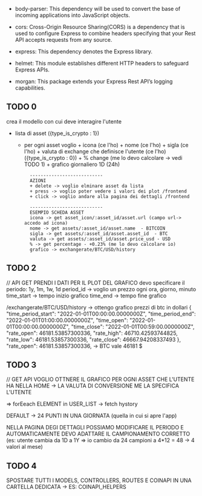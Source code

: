  - body-parser: This dependency will be used to convert the base of incoming applications into JavaScript objects.

 - cors: Cross-Origin Resource Sharing(CORS) is a dependency that is used to configure Express to combine headers specifying that your Rest API accepts requests from any source.

 - express: This dependency denotes the Express library.

 - helmet: This module establishes different HTTP headers to safeguard Express APIs.
 
 - morgan: This package extends your Express Rest API’s logging capabilities.


## TODO 0
crea il modello con cui deve interagire l'utente

- lista di asset ({type_is_crypto : 1})
    * per ogni asset voglio
            + icona (ce l'ho)
            + nome (ce l'ho)
            + sigla (ce l'ho)
            + valuta di exchange che definisce l'utente (ce l'ho) ({type_is_crypto : 0})
            + % change (me lo devo calcolare -> vedi TODO 1)
            + grafico giornaliero 1D (24h)

            ---------------------------
            AZIONI
            + delete -> voglio elminare asset da lista
            + press -> voglio poter vedere i valori dei plot /frontend
            + click -> voglio andare alla pagina dei dettagli /frontend
            
            ---------------------------
            ESEMPIO SCHEDA ASSET
            icona -> get asset_icon/:asset_id/asset.url (campo url-> accedo ad icona)
            nome -> get assets/:asset_id/asset.name  - BITCOIN
            sigla -> get assets/:asset_id/asset.asset_id  - BTC
            valuta -> get assets/:asset_id/asset.price_usd - USD
            % -> get percentage - +0.23% (me lo devo calcolare io)
            grafico -> exchangerate/BTC/USD/history



## TODO 2
// API GET
PRENDI I DATI PER IL PLOT DEL GRAFICO
devo specificare il periodo: 1y, 1m, 1w, 1d
period_id -> voglio un prezzo ogni ora, giorno, minuto
time_start -> tempo inizio grafico
time_end -> tempo fine grafico

/exchangerate/BTC/USD/history -> ottengo grafico prezzi di btc in dollari
{
        "time_period_start": "2022-01-01T00:00:00.0000000Z",
        "time_period_end": "2022-01-01T01:00:00.0000000Z",
        "time_open": "2022-01-01T00:00:00.0000000Z",
        "time_close": "2022-01-01T00:59:00.0000000Z",
        "rate_open": 46181.53857300336,
        "rate_high": 46710.42593744825,
        "rate_low": 46181.53857300336,
        "rate_close": 46667.94208337493
},
"rate_open": 46181.53857300336, -> BTC vale 46181 $


## TODO 3
// GET API
VOGLIO OTTNERE IL GRAFICO PER OGNI ASSET CHE
L'UTENTE HA NELLA HOME -> LA VALUTA DI CONVERSIONE 
ME LA SPECIFICA L'UTENTE

=> forEeach ELEMENT in USER_LIST -> fetch hystory

DEFAULT -> 24 PUNTI IN UNA GIORNATA (quella in cui si apre l'app)

NELLA PAGINA DEGI DETTAGLI POSSIAMO MODIFICARE IL PERIODO
E AUTOMATICAMENTE DEVO ADATTARE IL CAMPIONAMENTO CORRETTO 
(es: utente cambia da 1D a 1Y => io cambio da 24 campioni a 4*12 = 48 -> 4 valori al mese)


##  TODO 4
SPOSTARE TUTTI I MODELS, CONTROLLERS, ROUTES E COINAPI
IN UNA CARTELLA DEDICATA -> ES: COINAPI_HELPERS